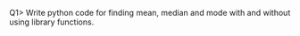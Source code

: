 Q1> Write python code for finding mean, median and mode with and without using library functions.
 
